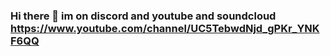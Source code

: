 ### Hi there 👋 im on discord and youtube and soundcloud https://www.youtube.com/channel/UC5TebwdNjd_gPKr_YNKF6QQ

<!--
**joshuaword2alt/joshuaword2alt** is a ✨ _special_ ✨ repository because its `README.md` (this file) appears on your GitHub profile.

Here are some ideas to get you started: I WILL POST ON MY ALT THERES A STORIES IN WEB VERSION CHECK OUT


- my first start my first start its when i have an account i got flagged so i decided i have an alt so i will never do that again so here i found that - https://www.a1k0n.net/2011/07/20/donut-math.html and its cool then i found this in video https://youtu.be/SHhoFsgaWjA and check it out on archived-picture channel in discord also when it happend i stard it so the end and also i have this now https://desktop.github.com/ happy.
https://gitlab.com/joshuaword2alt
https://ffmpeg.org/pipermail/ffmpeg-user/2011-October/002877.html
https://www.image-line.com/fl-studio-learning/fl-studio-online-manual/html/plugins/ZGameEditor%20Visualizer.htm
https://avatars.githubusercontent.com/u/83602259?s=400&u=9f17ee2d5a87b43441d7563ef8765c409e3a7a28&v=4
https://gitter.im/websocat/Lobby
https://www.cubic.org/player/doc/
websdr.ewi.utwente.nl:8901
http://www.windows93.net/
https://www.virtualbox.org/
https://www.vmware.com/
